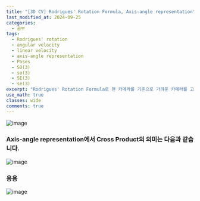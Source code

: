 ```yaml
---
title: "[3D CV] Rodrigues' Rotation Formula, Axis-angle representation"
last_modified_at: 2024-09-25
categories:
  - 공부
tags:
  - Rodrigues' rotation
  - angular velocity
  - linear velocity
  - axis-angle representation
  - Poses
  - SO(3)
  - so(3)
  - SE(3)
  - se(3)
excerpt: "Rodrigues' Rotation Formula로 현 카메라를 기준으로 가까운 카메라를 고르는 법을 알아봅시다."
use_math: true
classes: wide
comments: true
---
```


![image](https://github.com/user-attachments/assets/b6efe895-3007-478f-a032-a0fad4df9500)

### Axis-angle representation에서 Cross Product의 의미는 다음과 같습니다.

![image](https://github.com/user-attachments/assets/d40e4da6-a11f-481c-b1bf-254bcb426f42)

### 응용

![image](https://github.com/user-attachments/assets/d4d0f013-a757-4054-83ec-9e824061b524)
